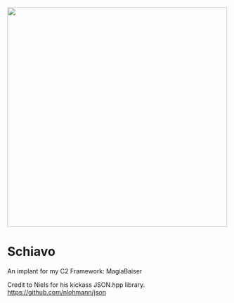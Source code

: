 
<img src="https://static.wikia.nocookie.net/mahou-shoujo-ni-akogarete/images/a/a3/Mannequin_Schiavo.png/revision/latest?cb=20241014171524" width="500">

# Schiavo
An implant for my C2 Framework: MagiaBaiser

Credit to Niels for his kickass JSON.hpp library.
https://github.com/nlohmann/json
